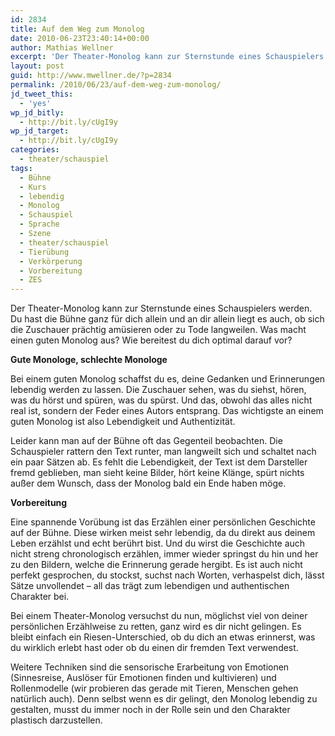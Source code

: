 ```yaml
---
id: 2834
title: Auf dem Weg zum Monolog
date: 2010-06-23T23:40:14+00:00
author: Mathias Wellner
excerpt: 'Der Theater-Monolog kann zur Sternstunde eines Schauspielers werden. Du hast die Bühne ganz für dich allein und an dir allein liegt es auch, ob sich die Zuschauer prächtig amüsieren oder zu Tode langweilen. Was macht einen guten Monolog aus? Wie bereitest du dich optimal darauf vor? '
layout: post
guid: http://www.mwellner.de/?p=2834
permalink: /2010/06/23/auf-dem-weg-zum-monolog/
jd_tweet_this:
  - 'yes'
wp_jd_bitly:
  - http://bit.ly/cUgI9y
wp_jd_target:
  - http://bit.ly/cUgI9y
categories:
  - theater/schauspiel
tags:
  - Bühne
  - Kurs
  - lebendig
  - Monolog
  - Schauspiel
  - Sprache
  - Szene
  - theater/schauspiel
  - Tierübung
  - Verkörperung
  - Vorbereitung
  - ZES
---
```

Der Theater-Monolog kann zur Sternstunde eines Schauspielers werden. Du hast die Bühne ganz für dich allein und an dir allein liegt es auch, ob sich die Zuschauer prächtig amüsieren oder zu Tode langweilen. Was macht einen guten Monolog aus? Wie bereitest du dich optimal darauf vor? 

**Gute Monologe, schlechte Monologe**

Bei einem guten Monolog schaffst du es, deine Gedanken und Erinnerungen lebendig werden zu lassen. Die Zuschauer sehen, was du siehst, hören, was du hörst und spüren, was du spürst. Und das, obwohl das alles nicht real ist, sondern der Feder eines Autors entsprang. Das wichtigste an einem guten Monolog ist also Lebendigkeit und Authentizität. 

Leider kann man auf der Bühne oft das Gegenteil beobachten. Die Schauspieler rattern den Text runter, man langweilt sich und schaltet nach ein paar Sätzen ab. Es fehlt die Lebendigkeit, der Text ist dem Darsteller fremd geblieben, man sieht keine Bilder, hört keine Klänge, spürt nichts außer dem Wunsch, dass der Monolog bald ein Ende haben möge. 

**Vorbereitung**

Eine spannende Vorübung ist das Erzählen einer persönlichen Geschichte auf der Bühne. Diese wirken meist sehr lebendig, da du direkt aus deinem Leben erzählst und echt berührt bist. Und du wirst die Geschichte auch nicht streng chronologisch erzählen, immer wieder springst du hin und her zu den Bildern, welche die Erinnerung gerade hergibt. Es ist auch nicht perfekt gesprochen, du stockst, suchst nach Worten, verhaspelst dich, lässt Sätze unvollendet &ndash; all das trägt zum lebendigen und authentischen Charakter bei. 

Bei einem Theater-Monolog versuchst du nun, möglichst viel von deiner persönlichen Erzählweise zu retten, ganz wird es dir nicht gelingen. Es bleibt einfach ein Riesen-Unterschied, ob du dich an etwas erinnerst, was du wirklich erlebt hast oder ob du einen dir fremden Text verwendest. 

Weitere Techniken sind die sensorische Erarbeitung von Emotionen (Sinnesreise, Auslöser für Emotionen finden und kultivieren) und Rollenmodelle (wir probieren das gerade mit Tieren, Menschen gehen natürlich auch). Denn selbst wenn es dir gelingt, den Monolog lebendig zu gestalten, musst du immer noch in der Rolle sein und den Charakter plastisch darzustellen.
